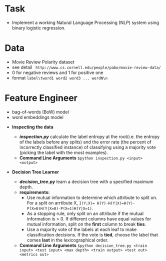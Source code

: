 # Task
* Implement a working Natural Language Processing (NLP) system using binary logistic regression.

# Data
* Movie Review Polarity dataset
* see detail ` http://www.cs.cornell.edu/people/pabo/movie-review-data/`
* 0 for negative reviews and 1 for positive one
* format `label\tword1 word2 word3 ... wordN\n`

# Feature Engineer
* bag-of-words (BoW) model
* word embeddings model

- **Inspecting the data**
  - **_inspection.py_** calculate the label entropy at the root(i.e. the entropy of the labels before any splits) and the error rate (the percent of incorrectly classified instance) of classifying using a majority vote (picking the label with the most examples). 
  - **Command Line Arguments** `$python inspection.py <input> <output>`

- **Decision Tree Learner**
  - **_decision_tree.py_** learn a decision tree with a specified maximum depth.
  - **requirements:**
    - Use mutual information to determine which attribute to split on. For a split on arrtibute X, `I(Y;X)= H(Y)-H(Y|X)=H(Y)-P(X=0)H(Y|X=0)-P(X=1)H(Y|X=1)`.
    - As a stopping rule, only split on an attribute if the mutual information is > 0. If different columns have equal values for mutual information, split on the **first** column to break **ties**.
    - Use a majority vote of the labels at each leaf to make classification decisions. If the vote is **tied**, choose the label that comes **last** in the lexicographical order.
  - **Command Line Arguments** `$python decision_tree.py <train input> <test input> <max depth> <train output> <test out> <metrics out>`
